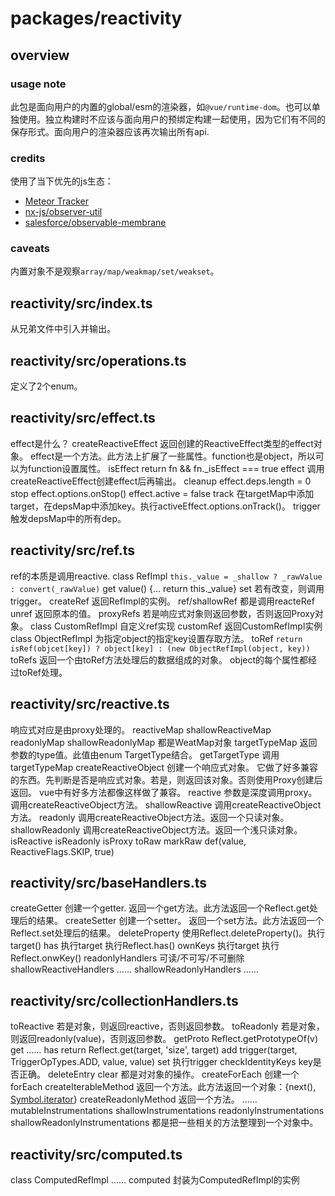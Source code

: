 # packages/reactivity
## overview

### usage note
此包是面向用户的内置的global/esm的渲染器，如`@vue/runtime-dom`。也可以单独使用。独立构建时不应该与面向用户的预绑定构建一起使用，因为它们有不同的保存形式。面向用户的渲染器应该再次输出所有api.

### credits
使用了当下优先的js生态：
- [Meteor Tracker](https://docs.meteor.com/api/tracker.html)
- [nx-js/observer-util](https://github.com/nx-js/observer-util)
- [salesforce/observable-membrane](https://github.com/salesforce/observable-membrane)

### caveats
内置对象不是观察`array/map/weakmap/set/weakset`。

## reactivity/src/index.ts
从兄弟文件中引入并输出。

## reactivity/src/operations.ts
定义了2个enum。

## reactivity/src/effect.ts
effect是什么？
createReactiveEffect
返回创建的ReactiveEffect类型的effect对象。
effect是一个方法。此方法上扩展了一些属性。function也是object，所以可以为function设置属性。
isEffect
return fn && fn._isEffect === true
effect
调用createReactiveEffect创建effect后再输出。
cleanup
effect.deps.length = 0
stop
effect.options.onStop()
effect.active = false
track
在targetMap中添加target，在depsMap中添加key。执行activeEffect.options.onTrack()。
trigger
触发depsMap中的所有dep。

## reactivity/src/ref.ts
ref的本质是调用reactive.
class RefImpl
`this._value = _shallow ? _rawValue : convert(_rawValue)`
get value() {...
    return this._value}
set
若有改变，则调用trigger。
createRef
返回RefImpl的实例。
ref/shallowRef
都是调用reacteRef
unref
返回原本的值。
proxyRefs
若是响应式对象则返回参数，否则返回Proxy对象。
class CustomRefImpl
自定义ref实现
customRef
返回CustomRefImpl实例
class ObjectRefImpl
为指定object的指定key设置存取方法。
toRef
`return isRef(objcet[key]) ? object[key] : (new ObjectRefImpl(object, key))`
toRefs
返回一个由toRef方法处理后的数据组成的对象。
object的每个属性都经过toRef处理。

## reactivity/src/reactive.ts
响应式对应是由proxy处理的。
reactiveMap
shallowReactiveMap
readonlyMap
shallowReadonlyMap
都是WeatMap对象
targetTypeMap
返回参数的type值。此值由enum TargetType结合。
getTargetType
调用targetTypeMap
createReactiveObject
创建一个响应式对象。
它做了好多兼容的东西。先判断是否是响应式对象。若是，则返回该对象。否则使用Proxy创建后返回。
vue中有好多方法都像这样做了兼容。
reactive
参数是深度调用proxy。
调用createReactiveObject方法。
shallowReactive
调用createReactiveObject方法。
readonly
调用createReactiveObject方法。返回一个只读对象。
shallowReadonly
调用createReactiveObject方法。返回一个浅只读对象。
isReactive
isReadonly
isProxy
toRaw
markRaw
def(value, ReactiveFlags.SKIP, true)

## reactivity/src/baseHandlers.ts
createGetter
创建一个getter.
返回一个get方法。此方法返回一个Reflect.get处理后的结果。
createSetter
创建一个setter。
返回一个set方法。此方法返回一个Reflect.set处理后的结果。
deleteProperty
使用Reflect.deleteProperty()。执行target()
has
执行target
执行Reflect.has()
ownKeys
执行target
执行Reflect.onwKey()
readonlyHandlers
可读/不可写/不可删除
shallowReactiveHandlers
……
shallowReadonlyHandlers
……

## reactivity/src/collectionHandlers.ts
toReactive
若是对象，则返回reactive，否则返回参数。
toReadonly
若是对象，则返回readonly(value)，否则返回参数。
getProto
Reflect.getPrototypeOf(v)
get
……
has
return Reflect.get(target, 'size', target)
add
trigger(target, TriggerOpTypes.ADD, value, value)
set
执行trigger
checkIdentityKeys
key是否正确。
deleteEntry
clear
都是对对象的操作。
createForEach
创建一个forEach
createIterableMethod
返回一个方法。此方法返回一个对象：{next(), [Symbol.iterator]()}
createReadonlyMethod
返回一个方法。
……
mutableInstrumentations
shallowInstrumentations
readonlyInstrumentations
shallowReadonlyInstrumentations
都是把一些相关的方法整理到一个对象中。

## reactivity/src/computed.ts
class ComputedRefImpl
……
computed
封装为ComputedRefImpl的实例
